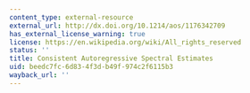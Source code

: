 ```yaml
---
content_type: external-resource
external_url: http://dx.doi.org/10.1214/aos/1176342709
has_external_license_warning: true
license: https://en.wikipedia.org/wiki/All_rights_reserved
status: ''
title: Consistent Autoregressive Spectral Estimates
uid: beedc7fc-6d83-4f3d-b49f-974c2f6115b3
wayback_url: ''
---
```

